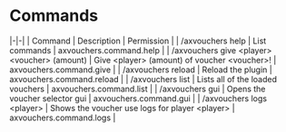 # Commands

|-|-|
| Command | Description | Permission |
| /axvouchers help | List commands | axvouchers.command.help |
| /axvouchers give  &lt;player>  &lt;voucher> (amount) | Give  &lt;player> (amount) of voucher  &lt;voucher>! | axvouchers.command.give |
| /axvouchers reload | Reload the plugin | axvouchers.command.reload |
| /axvouchers list | Lists all of the loaded vouchers | axvouchers.command.list |
| /axvouchers gui | Opens the voucher selector gui | axvouchers.command.gui |
| /axvouchers logs  &lt;player> | Shows the voucher use logs for player  &lt;player> | axvouchers.command.logs |
